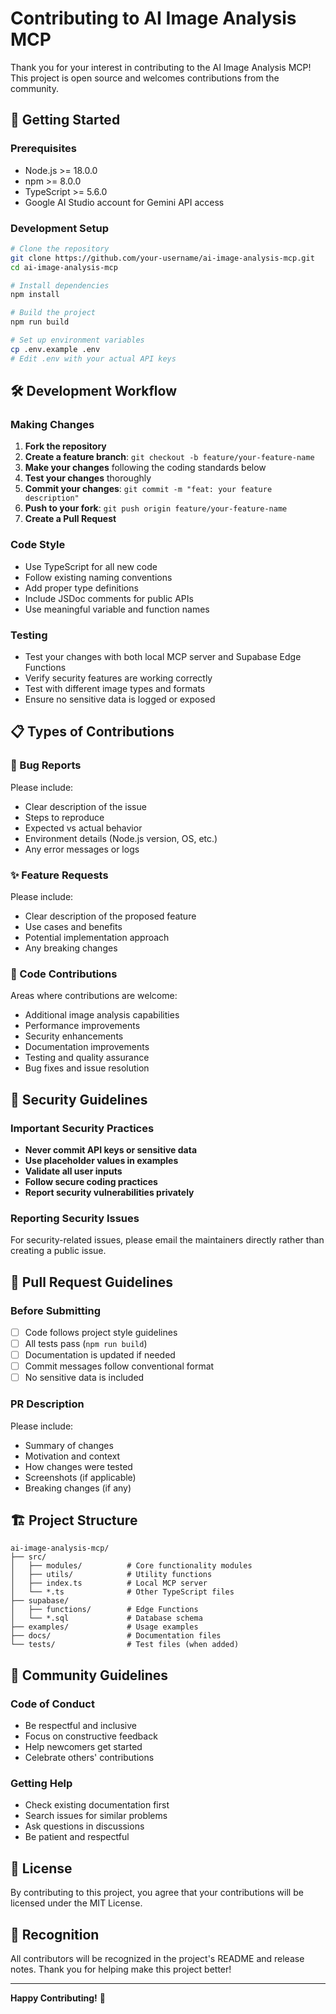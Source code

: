 # Contributing to AI Image Analysis MCP

Thank you for your interest in contributing to the AI Image Analysis MCP! This project is open source and welcomes contributions from the community.

## 🚀 Getting Started

### Prerequisites
- Node.js >= 18.0.0
- npm >= 8.0.0
- TypeScript >= 5.6.0
- Google AI Studio account for Gemini API access

### Development Setup
```bash
# Clone the repository
git clone https://github.com/your-username/ai-image-analysis-mcp.git
cd ai-image-analysis-mcp

# Install dependencies
npm install

# Build the project
npm run build

# Set up environment variables
cp .env.example .env
# Edit .env with your actual API keys
```

## 🛠️ Development Workflow

### Making Changes
1. **Fork the repository**
2. **Create a feature branch**: `git checkout -b feature/your-feature-name`
3. **Make your changes** following the coding standards below
4. **Test your changes** thoroughly
5. **Commit your changes**: `git commit -m "feat: your feature description"`
6. **Push to your fork**: `git push origin feature/your-feature-name`
7. **Create a Pull Request**

### Code Style
- Use TypeScript for all new code
- Follow existing naming conventions
- Add proper type definitions
- Include JSDoc comments for public APIs
- Use meaningful variable and function names

### Testing
- Test your changes with both local MCP server and Supabase Edge Functions
- Verify security features are working correctly
- Test with different image types and formats
- Ensure no sensitive data is logged or exposed

## 📋 Types of Contributions

### 🐛 Bug Reports
Please include:
- Clear description of the issue
- Steps to reproduce
- Expected vs actual behavior
- Environment details (Node.js version, OS, etc.)
- Any error messages or logs

### ✨ Feature Requests
Please include:
- Clear description of the proposed feature
- Use cases and benefits
- Potential implementation approach
- Any breaking changes

### 🔧 Code Contributions
Areas where contributions are welcome:
- Additional image analysis capabilities
- Performance improvements
- Security enhancements
- Documentation improvements
- Testing and quality assurance
- Bug fixes and issue resolution

## 🔐 Security Guidelines

### Important Security Practices
- **Never commit API keys or sensitive data**
- **Use placeholder values in examples**
- **Validate all user inputs**
- **Follow secure coding practices**
- **Report security vulnerabilities privately**

### Reporting Security Issues
For security-related issues, please email the maintainers directly rather than creating a public issue.

## 📝 Pull Request Guidelines

### Before Submitting
- [ ] Code follows project style guidelines
- [ ] All tests pass (`npm run build`)
- [ ] Documentation is updated if needed
- [ ] Commit messages follow conventional format
- [ ] No sensitive data is included

### PR Description
Please include:
- Summary of changes
- Motivation and context
- How changes were tested
- Screenshots (if applicable)
- Breaking changes (if any)

## 🏗️ Project Structure

```
ai-image-analysis-mcp/
├── src/
│   ├── modules/          # Core functionality modules
│   ├── utils/            # Utility functions
│   ├── index.ts          # Local MCP server
│   └── *.ts              # Other TypeScript files
├── supabase/
│   ├── functions/        # Edge Functions
│   └── *.sql             # Database schema
├── examples/             # Usage examples
├── docs/                 # Documentation files
└── tests/                # Test files (when added)
```

## 🤝 Community Guidelines

### Code of Conduct
- Be respectful and inclusive
- Focus on constructive feedback
- Help newcomers get started
- Celebrate others' contributions

### Getting Help
- Check existing documentation first
- Search issues for similar problems
- Ask questions in discussions
- Be patient and respectful

## 📄 License

By contributing to this project, you agree that your contributions will be licensed under the MIT License.

## 🙏 Recognition

All contributors will be recognized in the project's README and release notes. Thank you for helping make this project better!

---

**Happy Contributing!** 🎉